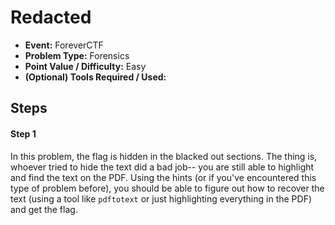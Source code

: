 # Redacted
* **Event:** ForeverCTF
* **Problem Type:** Forensics
* **Point Value / Difficulty:** Easy
* **(Optional) Tools Required / Used:**

## Steps
#### Step 1
In this problem, the flag is hidden in the blacked out sections. The thing is, whoever tried to hide the text did a bad job-- you are still able to highlight and find the text on the PDF. Using the hints (or if you've encountered this type of problem before), you should be able to figure out how to recover the text (using a tool like `pdftotext` or just highlighting everything in the PDF) and get the flag.
